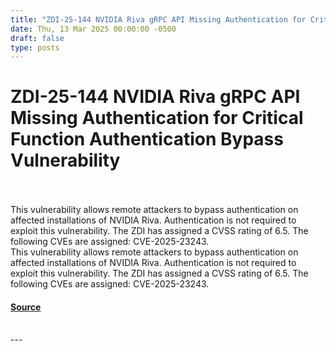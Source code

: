 ```yaml
---
title: "ZDI-25-144 NVIDIA Riva gRPC API Missing Authentication for Critical Function Authentication Bypass Vulnerability"
date: Thu, 13 Mar 2025 00:00:00 -0500
draft: false
type: posts
---
```

# ZDI-25-144 NVIDIA Riva gRPC API Missing Authentication for Critical Function Authentication Bypass Vulnerability

<br/>

<br/>
This vulnerability allows remote attackers to bypass authentication on affected installations of NVIDIA Riva. Authentication is not required to exploit this vulnerability. The ZDI has assigned a CVSS rating of 6.5. The following CVEs are assigned: CVE-2025-23243.
<br/>
This vulnerability allows remote attackers to bypass authentication on affected installations of NVIDIA Riva. Authentication is not required to exploit this vulnerability. The ZDI has assigned a CVSS rating of 6.5. The following CVEs are assigned: CVE-2025-23243.

#### [Source](http://www.zerodayinitiative.com/advisories/ZDI-25-144/)

<br/>
---
